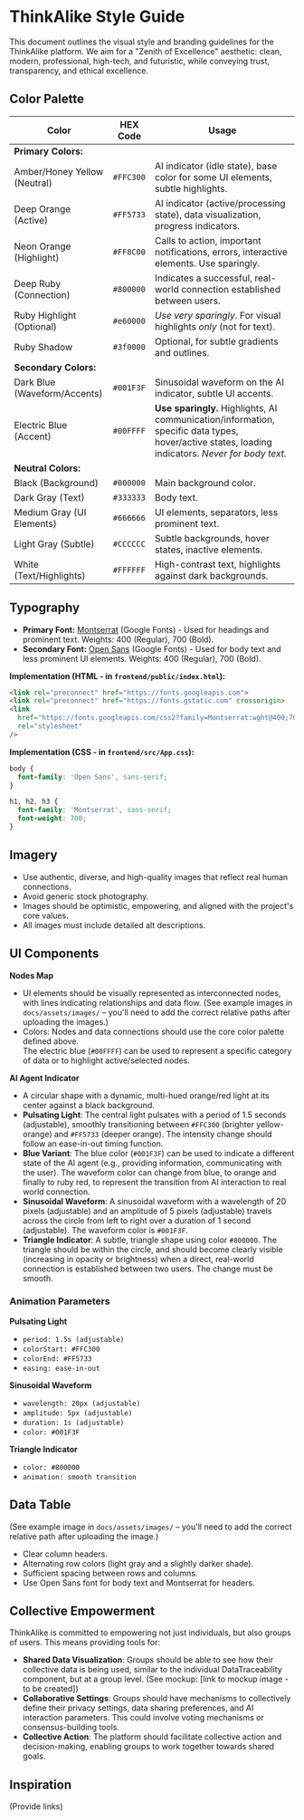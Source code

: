 # ThinkAlike Style Guide

This document outlines the visual style and branding guidelines for the ThinkAlike platform. We aim for a "Zenith of Excellence" aesthetic: clean, modern, professional, high-tech, and futuristic, while conveying trust, transparency, and ethical excellence.

## Color Palette

| Color                       | HEX Code    | Usage                                                                                                                               |
|----------------------------|-------------|-------------------------------------------------------------------------------------------------------------------------------------|
| **Primary Colors:**        |             |                                                                                                                                     |
| Amber/Honey Yellow (Neutral) | `#FFC300`  | AI indicator (idle state), base color for some UI elements, subtle highlights.                                                      |
| Deep Orange (Active)       | `#FF5733`   | AI indicator (active/processing state), data visualization, progress indicators.                                                    |
| Neon Orange (Highlight)    | `#FF8C00`   | Calls to action, important notifications, errors, interactive elements. Use sparingly.                                              |
| Deep Ruby (Connection)     | `#800000`   | Indicates a successful, real-world connection established between users.                                                            |
| Ruby Highlight (Optional)  | `#e60000`   | *Use very sparingly*. For visual highlights *only* (not for text).                                                                  |
| Ruby Shadow                | `#3f0000`   | Optional, for subtle gradients and outlines.                                                                                       |
| **Secondary Colors:**      |             |                                                                                                                                     |
| Dark Blue (Waveform/Accents)| `#001F3F`  | Sinusoidal waveform on the AI indicator, subtle UI accents.                                                                         |
| Electric Blue (Accent)     | `#00FFFF`   | **Use sparingly.** Highlights, AI communication/information, specific data types, hover/active states, loading indicators. *Never for body text.* |
| **Neutral Colors:**        |             |                                                                                                                                     |
| Black (Background)         | `#000000`   | Main background color.                                                                                                              |
| Dark Gray (Text)           | `#333333`   | Body text.                                                                                                                          |
| Medium Gray (UI Elements)  | `#666666`   | UI elements, separators, less prominent text.                                                                                      |
| Light Gray (Subtle)        | `#CCCCCC`   | Subtle backgrounds, hover states, inactive elements.                                                                                |
| White (Text/Highlights)    | `#FFFFFF`   | High-contrast text, highlights against dark backgrounds.                                                                            |

## Typography

* **Primary Font:** [Montserrat](https://fonts.google.com/specimen/Montserrat) (Google Fonts) - Used for headings and prominent text. Weights: 400 (Regular), 700 (Bold).
* **Secondary Font:** [Open Sans](https://fonts.google.com/specimen/Open+Sans) (Google Fonts) - Used for body text and less prominent UI elements. Weights: 400 (Regular), 700 (Bold).

**Implementation (HTML - in `frontend/public/index.html`):**
```html
<link rel="preconnect" href="https://fonts.googleapis.com">
<link rel="preconnect" href="https://fonts.gstatic.com" crossorigin>
<link
  href="https://fonts.googleapis.com/css2?family=Montserrat:wght@400;700&family=Open+Sans:wght@400;700&display=swap"
  rel="stylesheet"
/>
```

**Implementation (CSS - in `frontend/src/App.css`):**
```css
body {
  font-family: 'Open Sans', sans-serif;
}

h1, h2, h3 {
  font-family: 'Montserrat', sans-serif;
  font-weight: 700;
}
```

## Imagery

- Use authentic, diverse, and high-quality images that reflect real human connections.  
- Avoid generic stock photography.  
- Images should be optimistic, empowering, and aligned with the project's core values.  
- All images must include detailed alt descriptions.

## UI Components

**Nodes Map**  
- UI elements should be visually represented as interconnected nodes, with lines indicating relationships and data flow. (See example images in `docs/assets/images/` – you'll need to add the correct relative paths after uploading the images.)
- Colors: Nodes and data connections should use the core color palette defined above.  
  The electric blue (`#00FFFF`) can be used to represent a specific category of data or to highlight active/selected nodes.

**AI Agent Indicator**  
- A circular shape with a dynamic, multi-hued orange/red light at its center against a black background.
- **Pulsating Light**: The central light pulsates with a period of 1.5 seconds (adjustable), smoothly transitioning between `#FFC300` (brighter yellow-orange) and `#FF5733` (deeper orange). The intensity change should follow an ease-in-out timing function.
- **Blue Variant**: The blue color (`#001F3F`) can be used to indicate a different state of the AI agent (e.g., providing information, communicating with the user). The waveform color can change from blue, to orange and finally to ruby red, to represent the transition from AI interaction to real world connection.
- **Sinusoidal Waveform**: A sinusoidal waveform with a wavelength of 20 pixels (adjustable) and an amplitude of 5 pixels (adjustable) travels across the circle from left to right over a duration of 1 second (adjustable). The waveform color is `#001F3F`.
- **Triangle Indicator**: A subtle, triangle shape using color `#800000`. The triangle should be within the circle, and should become clearly visible (increasing in opacity or brightness) when a direct, real-world connection is established between two users. The change must be smooth.

### Animation Parameters

**Pulsating Light**  
- `period: 1.5s (adjustable)`  
- `colorStart: #FFC300`  
- `colorEnd: #FF5733`  
- `easing: ease-in-out`

**Sinusoidal Waveform**  
- `wavelength: 20px (adjustable)`  
- `amplitude: 5px (adjustable)`  
- `duration: 1s (adjustable)`  
- `color: #001F3F`

**Triangle Indicator**  
- `color: #800000`  
- `animation: smooth transition`

## Data Table

(See example image in `docs/assets/images/` – you'll need to add the correct relative path after uploading the image.)

- Clear column headers.  
- Alternating row colors (light gray and a slightly darker shade).  
- Sufficient spacing between rows and columns.  
- Use Open Sans font for body text and Montserrat for headers.

## Collective Empowerment

ThinkAlike is committed to empowering not just individuals, but also groups of users. This means providing tools for:

- **Shared Data Visualization**: Groups should be able to see how their collective data is being used, similar to the individual DataTraceability component, but at a group level. (See mockup: [link to mockup image - to be created])  
- **Collaborative Settings**: Groups should have mechanisms to collectively define their privacy settings, data sharing preferences, and AI interaction parameters. This could involve voting mechanisms or consensus-building tools.
- **Collective Action**: The platform should facilitate collective action and decision-making, enabling groups to work together towards shared goals.

## Inspiration
(Provide links)
